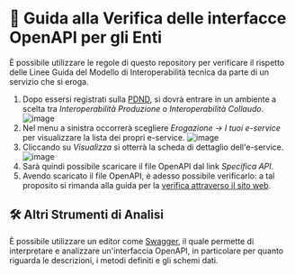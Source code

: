 # 🏢 Guida alla Verifica delle interfacce OpenAPI per gli Enti

È possibile utilizzare le regole di questo repository per verificare il rispetto delle Linee Guida del Modello di Interoperabilità tecnica da parte di un servizio che si eroga.

1. Dopo essersi registrati sulla [PDND](https://interop.pagopa.it), si dovrà entrare in un ambiente a scelta tra _Interoperabilità Produzione_ o _Interoperabilità Collaudo_.
   ![image](https://github.com/italia/api-oas-checker-rules/assets/1104926/5d5899f6-2990-4a4f-b80e-353cf9586554)
2. Nel menu a sinistra occorrerà scegliere _Erogazione -> I tuoi e-service_ per visualizzare la lista dei propri e-service.
   ![image](https://github.com/italia/api-oas-checker-rules/assets/1104926/93dddb99-61cf-40ee-85fc-6345fe4a1447)
3. Cliccando su _Visualizza_ si otterrà la scheda di dettaglio dell'e-service.
   ![image](https://github.com/italia/api-oas-checker-rules/assets/1104926/b02e75c9-f293-4160-b819-4b58e155099c)
4. Sarà quindi possibile scaricare il file OpenAPI dal link _Specifica API_.
5. Avendo scaricato il file OpenAPI, è adesso possibile verificarlo: a tal proposito si rimanda alla guida per la [verifica attraverso il sito web](guida_verifica.md#primo-metodo-il-sito-web).

## 🛠️ Altri Strumenti di Analisi

È possibile utilizzare un editor come [Swagger](https://editor.swagger.io/), il quale permette di interpretare e analizzare un'interfaccia OpenAPI, in particolare per quanto riguarda le descrizioni, i metodi definiti e gli schemi dati.